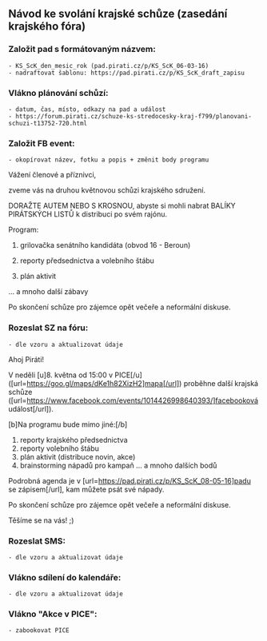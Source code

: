 ## Návod ke svolání krajské schůze (zasedání krajského fóra) 

### Založit pad s formátovaným názvem:
    - KS_ScK_den_mesic_rok (pad.pirati.cz/p/KS_ScK_06-03-16)
    - nadraftovat šablonu: https://pad.pirati.cz/p/KS_ScK_draft_zapisu
    
### Vlákno plánování schůzí: 
    - datum, čas, místo, odkazy na pad a událost
    - https://forum.pirati.cz/schuze-ks-stredocesky-kraj-f799/planovani-schuzi-t13752-720.html
    
### Založit FB event:
    - okopírovat název, fotku a popis + změnit body programu

Vážení členové a příznivci,

zveme vás na druhou květnovou schůzi krajského sdružení. 

DORAŽTE AUTEM NEBO S KROSNOU, abyste si mohli nabrat BALÍKY PIRÁTSKÝCH LISTŮ k distribuci po svém rajónu. 

Program: 

1) grilovačka senátního kandidáta (obvod 16 - Beroun)

2) reporty předsednictva a volebního štábu

3) plán aktivit 

... a mnoho další zábavy

Po skončení schůze pro zájemce opět večeře a neformální diskuse.
    
### Rozeslat SZ na fóru:
    - dle vzoru a aktualizovat údaje

Ahoj Piráti!

V neděli [u]8. května od 15:00 v PICE[/u] ([url=https://goo.gl/maps/dKe1h82XizH2]mapa[/url]) proběhne další krajská schůze ([url=https://www.facebook.com/events/1014426998640393/]facebooková událost[/url]). 

[b]Na programu bude mimo jiné:[/b]
1) reporty krajského předsednictva
2) reporty volebního štábu
3) plán aktivit (distribuce novin, akce)
4) brainstorming nápadů pro kampaň
... a mnoho dalších bodů

Podrobná agenda je v [url=https://pad.pirati.cz/p/KS_ScK_08-05-16]padu se zápisem[/url], kam můžete psát své nápady. 

Po skončení schůze pro zájemce opět večeře a neformální diskuse.

Těšíme se na vás! ;)
    
### Rozeslat SMS: 
    - dle vzoru a aktualizovat údaje
    
### Vlákno sdílení do kalendáře:
    - dle vzoru a aktualizovat údaje

### Vlákno "Akce v PICE":
    - zabookovat PICE
